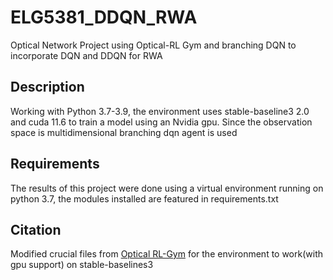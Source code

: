 # ELG5381_DDQN_RWA
Optical Network Project using Optical-RL Gym and branching DQN to incorporate DQN and DDQN for RWA

## Description

Working with Python 3.7-3.9, the environment uses stable-baseline3 2.0 and cuda 11.6 to train a model using an Nvidia gpu.
Since the observation space is multidimensional branching dqn agent is used

## Requirements
The results of this project were done using a virtual environment running on python 3.7, the modules installed are featured in requirements.txt

## Citation 
Modified crucial files from  [Optical RL-Gym](https://github.com/carlosnatalino/optical-rl-gym) for the environment to work(with gpu support) on stable-baselines3